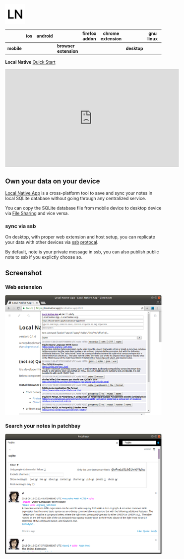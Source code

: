 ![Local Native](img/icon_64x64.png)
<script defer src="https://use.fontawesome.com/releases/v5.6.3/js/all.js" integrity="sha384-EIHISlAOj4zgYieurP0SdoiBYfGJKkgWedPHH4jCzpCXLmzVsw1ouK59MuUtP4a1" crossorigin="anonymous"></script>

|            | ios | android | | firefox<br>addon | chrome<br>extension | | gnu<br>linux | mac | 
|------------|-----|---------|-|----------------- |---------------------|-|--------------|-----|
| <b>mobile</b> | [<i class="fab fa-apple fa-3x"></i>](https://itunes.apple.com/us/app/local-native/id1443968309) | [<i class="fab fa-android fa-3x"></i>](https://play.google.com/store/apps/details?id=app.localnative) | <b>browser extension</b> | [<i class="fab fa-firefox fa-3x"></i>](https://addons.mozilla.org/en-US/firefox/addon/localnative/) | [<i class="fab fa-chrome fa-3x"></i>](https://chrome.google.com/webstore/detail/local-native/oclkmkeameccmgnajgogjlhdjeaconnb) | <b>desktop</b> | [<i class="fab fa-linux fa-3x"></i>](https://gitlab.com/yiwang/localnative-release/tree/master/v0.3.4/gnu-linux) | [<i class="fab fa-app-store fa-3x"></i>](https://gitlab.com/yiwang/localnative-release/tree/master/v0.3.4/mac) |


<b>Local Native</b> [Quick Start](quick-start.md)
<iframe width="560" height="315" src="https://www.youtube-nocookie.com/embed/3dhB5gTtXNM" frameborder="0" allow="accelerometer; autoplay; encrypted-media; gyroscope; picture-in-picture" allowfullscreen></iframe>

## Own your data on your device
[Local Native App](https://localnative.app) is a cross-platform tool to save and sync your notes in local SQLite database without going through any centralized service.

You can copy the SQLite database file from mobile device to desktop device via [File Sharing](https://support.apple.com/en-us/HT201301) and vice versa.

### sync via ssb
On desktop, with proper web extension and host setup, you can replicate your data with other devices via [ssb](https://www.scuttlebutt.nz) [protocal](https://ssbc.github.io/scuttlebutt-protocol-guide/).

By default, note is your private message in ssb, you can also publish public note to ssb if you explictly choose so.

## Screenshot
### Web extension
![Local Native web extension popup screenshot](./img/localnative-web-ext-popup.png)

### Search your notes in patchbay
![Local Native patchbay screenshot](./img/localnative-ssb-patchbay.png)

